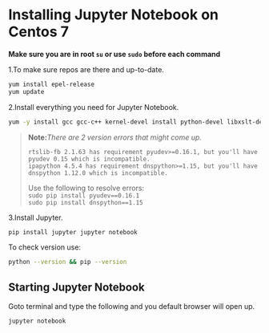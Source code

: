 # Installing Jupyter Notebook on Centos 7

**Make sure you are in root `su` or use `sudo` before each command**

1.To make sure repos are there and up-to-date.
```bash
yum install epel-release
yum update
```
2.Install everything you need for Jupyter Notebook.
```bash
yum -y install gcc gcc-c++ kernel-devel install python-devel libxslt-devel libffi-devel openssl-devel python-pip
```
>**Note:**_There are 2 version errors that might come up._                                                 
>                                                                                                          
>`rtslib-fb 2.1.63 has requirement pyudev>=0.16.1, but you'll have pyudev 0.15 which is incompatible.`     
>`ipapython 4.5.4 has requirement dnspython>=1.15, but you'll have dnspython 1.12.0 which is incompatible.`
>                                                                                                          
>Use the following to resolve errors:                                                                     
>`sudo pip install pyudev==0.16.1`                                                                           
>`sudo pip install dnspython==1.15`     

3.Install Jupyter.
```bash
pip install jupyter jupyter notebook
```

To check version use:
```bash
python --version && pip --version
```
## Starting Jupyter Notebook
Goto terminal and type the following and you default browser will open up.
```bash
jupyter notebook
```
